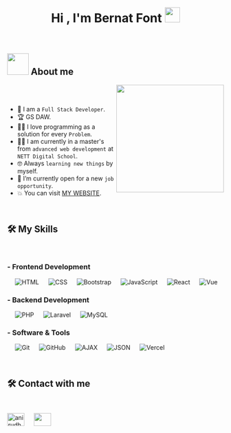 <h1 align="center">Hi , I'm Bernat Font <img src="https://media.giphy.com/media/hvRJCLFzcasrR4ia7z/giphy.gif" width="35"></h1>

<br>	

## <picture><img src = "https://github.com/7oSkaaa/7oSkaaa/blob/main/Images/about_me.gif?raw=true" width = 50px></picture> About me
<picture> <img align="right" src="https://github.com/7oSkaaa/7oSkaaa/blob/main/Images/Right_Side.gif?raw=true" width = 250px></picture>
<br><br>
- :school: I am a `Full Stack Developer`.
- :trophy: GS DAW.
- :technologist: I love programming as a solution for every `Problem`.
- :student: I am currently in a master's from `advanced web development` at `NETT Digital School`.
- :nerd_face: Always `learning new things` by myself.
- :thinking: I’m currently open for a new `job opportunity`.
- :boom: You can visit [MY WEBSITE](https://portfolio-zeta-flame-24.vercel.app/).

<br>

## 🛠️ My Skills
<br>

### - Frontend Development
<p> 
  &emsp;
  <img alt="HTML" src="https://img.shields.io/badge/HTML5%20-%23E34F26.svg?style=plastic&logo=html5&logoColor=white">
  &emsp;
  <img alt="CSS" src="https://img.shields.io/badge/CSS%20-%231572B6.svg?style=plastic&logo=css3&logoColor=white">
  &emsp;
  <img alt="Bootstrap" src="https://img.shields.io/badge/Bootstrap%20-%237952B3.svg?style=plastic&logo=Bootstrap&logoColor=white">
  &emsp;
  <img alt="JavaScript" src="https://img.shields.io/badge/JavaScript%20-%23F7DF1E.svg?style=plastic&logo=javascript&logoColor=black">
  &emsp;
  <img alt="React" src="https://img.shields.io/badge/React-%2361DAFB.svg?style=plastic&logo=React&logoColor=black">
  &emsp;
  <img alt="Vue" src="https://img.shields.io/badge/Vue.js-%234FC08D.svg?style=plastic&logo=Vue.js&logoColor=black">
</p>

### - Backend Development
<p> 
  &emsp;
  <img alt="PHP" src="https://img.shields.io/badge/PHP-%23007396.svg?style=plastic&logo=php&logoColor=white">
  &emsp;
  <img alt="Laravel" src="https://img.shields.io/badge/Laravel-%23FF2D20.svg?style=plastic&logo=laravel&logoColor=white">
  &emsp;
  <img alt="MySQL" src="https://img.shields.io/badge/MySQL-%234479A1.svg?&style=plastic&logo=mysql&logoColor=white"/>
</p>

 ### - Software & Tools
<p>
  &emsp;
  <img alt="Git" src="https://img.shields.io/badge/Git%20-%23F05033.svg?style=plastic&logo=git&logoColor=white">
  &emsp;
  <img alt="GitHub" src="https://img.shields.io/badge/GitHub-%23181717.svg?style=plastic&logo=github&logoColor=white">
  &emsp;
  <img alt="AJAX" src="https://img.shields.io/badge/AJAX-%23005C99.svg?style=plastic&logo=javascript&logoColor=white">
  &emsp;
  <img alt="JSON" img src="https://img.shields.io/badge/JSON-%23000000.svg?style=plastic&logo=json&logoColor=white">
  &emsp;
  <img alt="Vercel" src="https://img.shields.io/badge/Vercel-%23000000.svg?style=plastic&logo=vercel&logoColor=white">
</p>

<br>

## 🛠️ Contact with me
<br>

<p>
  <a href="https://www.linkedin.com/in/bernat-font-gin%C3%A9-07508924b/" target="blank"><img align="center" src="https://raw.githubusercontent.com/rahuldkjain/github-profile-readme-generator/master/src/images/icons/Social/linked-in-alt.svg" alt="anirudh-rai-072732220" height="30" width="40" /></a>
  &emsp;
  <a href = "mailto: oumw.udesh@gmail.com"><img align="center" src="https://seeklogo.com/images/G/gmail-new-2020-logo-32DBE11BB4-seeklogo.com.png" height="30" width="40" /></a>
</p>


